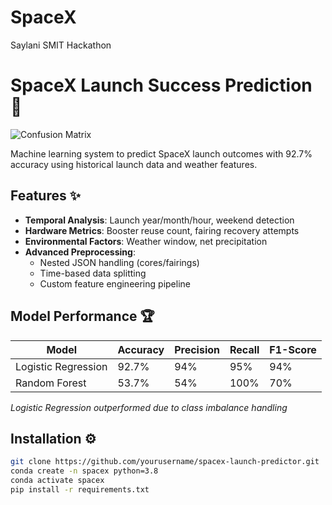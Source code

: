 # SpaceX
Saylani SMIT Hackathon
# SpaceX Launch Success Prediction 🚀

![Confusion Matrix](confusion_matrix.png)

Machine learning system to predict SpaceX launch outcomes with 92.7% accuracy using historical launch data and weather features.

## Features ✨

- **Temporal Analysis**: Launch year/month/hour, weekend detection
- **Hardware Metrics**: Booster reuse count, fairing recovery attempts
- **Environmental Factors**: Weather window, net precipitation
- **Advanced Preprocessing**:
  - Nested JSON handling (cores/fairings)
  - Time-based data splitting
  - Custom feature engineering pipeline

## Model Performance 🏆

| Model               | Accuracy | Precision | Recall | F1-Score |
|---------------------|----------|-----------|--------|----------|
| Logistic Regression | 92.7%    | 94%       | 95%    | 94%      |
| Random Forest       | 53.7%    | 54%       | 100%   | 70%      |

*Logistic Regression outperformed due to class imbalance handling*

## Installation ⚙️

```bash
git clone https://github.com/yourusername/spacex-launch-predictor.git
conda create -n spacex python=3.8
conda activate spacex
pip install -r requirements.txt
